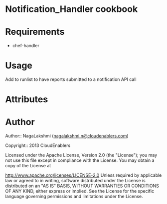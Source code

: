 # Notification_Handler cookbook

# Requirements

* chef-handler

# Usage

Add to runlist to have reports submitted to a notification API call

# Attributes

# Author

Author:: NagaLakshmi (nagalakshmi.n@cloudenablers.com)

Copyright:: 2013 CloudEnablers

Licensed under the Apache License, Version 2.0 (the "License"); you may not use this file except in compliance with the License. You may obtain a copy of the License at

http://www.apache.org/licenses/LICENSE-2.0
Unless required by applicable law or agreed to in writing, software distributed under the License is distributed on an "AS IS" BASIS, WITHOUT WARRANTIES OR CONDITIONS OF ANY KIND, either express or implied. See the License for the specific language governing permissions and limitations under the License.
